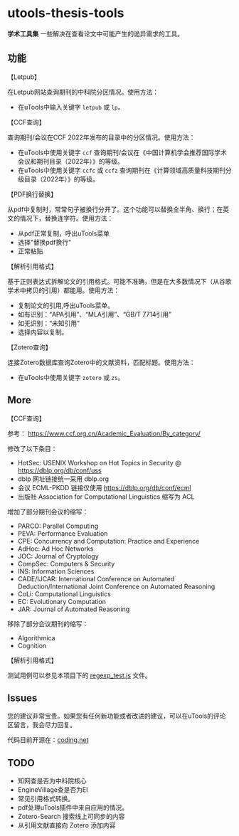 # utools-thesis-tools 

**学术工具集** 一些解决在查看论文中可能产生的诡异需求的工具。

## 功能

【Letpub】

在Letpub网站查询期刊的中科院分区情况。使用方法：
- 在uTools中输入关键字 `letpub` 或 `lp`。

【CCF查询】

查询期刊/会议在CCF 2022年发布的目录中的分区情况。使用方法：
- 在uTools中使用关键字 `ccf` 查询期刊/会议在《中国计算机学会推荐国际学术会议和期刊目录（2022年）》的等级。
- 在uTools中使用关键字 `ccfc` 或 `ccfz` 查询期刊在《计算领域高质量科技期刊分级目录（2022年）》的等级。

【PDF换行替换】

从pdf中复制时，常常句子被换行分开了。这个功能可以替换全半角、换行；在英文的情况下，替换连字符。使用方法：
- 从pdf正常复制，呼出uTools菜单
- 选择"替换pdf换行"
- 正常粘贴

【解析引用格式】

基于正则表达式拆解论文的引用格式。可能不准确，但是在大多数情况下（从谷歌学术中拷贝的引用）都能用。使用方法：
- 复制论文的引用,呼出uTools菜单。
- 如有识别：“APA引用”、“MLA引用”、“GB/T 7714引用”
- 如无识别：“未知引用”
- 选择内容以复制。

【Zotero查询】

连接Zotero数据库查询Zotero中的文献资料，匹配标题。使用方法：
- 在uTools中使用关键字 `zotero` 或 `zs`。

## More

【CCF查询】

参考： https://www.ccf.org.cn/Academic_Evaluation/By_category/

修改了以下条目：
- HotSec: USENIX Workshop on Hot Topics in Security @ https://dblp.org/db/conf/uss
- dblp 网址链接统一采用 dblp.org
- 会议 ECML-PKDD 链接仅使用 https://dblp.org/db/conf/ecml
- 出版社 Association for Computational Linguistics 缩写为 ACL

增加了部分期刊会议的缩写：
- PARCO: Parallel Computing
- PEVA: Performance Evaluation
- CPE: Concurrency and Computation: Practice and Experience
- AdHoc: Ad Hoc Networks
- JOC: Journal of Cryptology
- CompSec: Computers & Security
- INS: Information Sciences
- CADE/IJCAR: International Conference on Automated Deduction/International Joint Conference on Automated Reasoning
- CoLi: Computational Linguistics
- EC: Evolutionary Computation
- JAR: Journal of Automated Reasoning

移除了部分会议期刊的缩写：
- Algorithmica
- Cognition

【解析引用格式】

测试用例可以参见本项目下的 [regexp_test.js](src/regexp_test.js) 文件。

## Issues

您的建议非常宝贵。如果您有任何新功能或者改进的建议，可以在uTools的评论区留言，我会尽力回复。

代码目前开源在：[coding.net](https://ciaranchen.coding.net/public/dotfiles/utools_thesis_tools/git/files)

## TODO

- 知网查是否为中科院核心
- EngineVillage查是否为EI
- 常见引用格式转换。
- pdf处理uTools插件中来自应用的情况。
- Zotero-Search 搜索线上可同步的内容
- 从引用文献直接向 Zotero 添加内容

